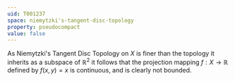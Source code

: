 ```yaml
---
uid: T001237
space: niemytzki's-tangent-disc-topology
property: pseudocompact
value: false
---
```

As Niemytzki's Tangent Disc Topology on $X$ is finer than the topology it inherits as a subspace of $\mathbb{R}^2$ it follows that the projection mapping $f : X \to \mathbb{R}$ defined by $f(x,y) = x$ is continuous, and is clearly not bounded.

